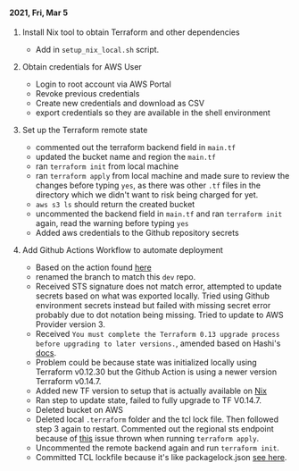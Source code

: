 #### 2021, Fri, Mar 5 

1. Install Nix tool to obtain Terraform and other dependencies
    * Add in `setup_nix_local.sh` script.

2. Obtain credentials for AWS User
    * Login to root account via AWS Portal
    * Revoke previous credentials
    * Create new credentials and download as CSV
    * export credentials so they are available in the shell environment

3. Set up the Terraform remote state
    * commented out the terraform backend field in `main.tf`
    * updated the bucket name and region the `main.tf`
    * ran `terraform init` from local machine
    * ran `terraform apply` from local machine and made sure to review the changes before typing `yes`, as there was other `.tf` files in the directory which we didn't want to risk being charged for yet.
    * `aws s3 ls` should return the created bucket
    * uncommented the backend field in `main.tf` and ran `terraform init` again, read the warning before typing `yes`
    * Added aws credentials to the Github repository secrets

4. Add Github Actions Workflow to automate deployment
    * Based on the action found [here](https://github.com/loujaybee/terraform-aws-github-action-bootstrap/blob/master/.github/workflows/master.yml)
    * renamed the branch to match this `dev` repo.
    * Received STS signature does not match error, attempted to update secrets based on what was exported locally. Tried using Github environment secrets instead but failed with missing secret error probably due to dot notation being missing. Tried to update to AWS Provider version 3.
    * Received `You must complete the Terraform 0.13 upgrade process before upgrading to later versions.`, amended based on Hashi's [docs](https://registry.terraform.io/providers/hashicorp/aws/latest/docs).
    * Problem could be because state was initialized locally using Terraform v0.12.30 but the Github Action is using a newer version Terraform v0.14.7.
    * Added new TF version to setup that is actually available on [Nix](https://search.nixos.org/packages?channel=unstable&show=terraform_0_14&from=0&size=30&sort=relevance&query=terraform)
    * Ran step to update state, failed to fully upgrade to TF V0.14.7.
    * Deleted bucket on AWS
    * Deleted local `.terraform` folder and the tcl lock file. Then followed step 3 again to restart. Commented out the regional sts endpoint because of [this](https://github.com/hashicorp/terraform-provider-aws/issues/14873) issue thrown when running `terraform apply`.
    * Uncommented the remote backend again and run `terraform init`.
    * Committed TCL lockfile because it's like packagelock.json [see here](https://www.terraform.io/docs/language/dependency-lock.html).